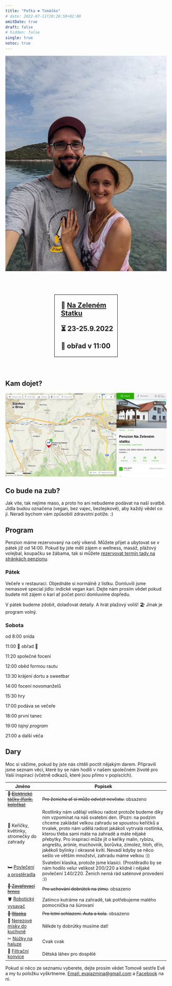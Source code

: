 ```yaml
---
title: "Peťka ❤️ Tomáško"
# date: 2022-07-11T20:28:50+02:00
omitDate: true
draft: false
# hidden: false
single: true
notoc: true
---
```


![:)](/img/tomu-ver.jpg)

<div style="margin: 70px auto; width: 35%; padding: 20px 0 0 20px; border: black 1px solid; font-size: 1.5em; font-weight: bold;">
📍 <a href="https://www.nazelenemstatku.cz">Na Zeleném Statku</a>

⏳ 23-25.9.2022

💒 obřad v 11:00
</div>

## Kam dojet?

![Penzion - mapa](/img/penzion-mapa.png)

## Co bude na zub?

Jak víte, tak nejíme maso, a proto ho ani nebudeme podávat na naší svatbě.
Jídla budou označena (vegan, bez vajec, bezlepkové), aby každý vědel co jí. Neradi bychom
vám způsobili zdravotní potíže. :)

## Program

Penzion máme rezervovaný na celý víkend. Můžete přijet a ubytovat se v pátek již od 14:00. Pokud by jste měli zájem o wellness, masáž, plážový volejbal, koupačku se žábama, tak si můžete [rezervovat termín tady na stránkách penzionu](https://www.nazelenemstatku.cz/wellness/).

### Pátek

Večeře v restauraci. Objednáte si normálně z lístku. Domluvili jsme nemasové special jídlo: indické vegan kari. Dejte nám prosím vědet pokud budete mít zájem o kari ať počet porcí domluvíme dopředu.

V pátek budeme zdobit, dolaďovat detaily. A hrát plažový voliš! 🏖️ Jinak je program volný.



### Sobota

od 8:00 snída

11:00 👰 obřad 🤵

11:20 společné focení

12:00 oběd formou rautu

13:30 krájení dortu a sweetbar

14:00 focení novomanželů

15:30 hry

17:00 podáva se večeře

18:00 první tanec

19:00 *tajný program*

21:00 a další véča


## Dary

Moc si vážíme, pokud by jste nás chtěli poctít nějakým darem. Připravili jsme seznam věcí, které by se nám hodili v našem společném životě pro Vaši inspiraci (včetně odkazů, které jsou přímo v popiscích).

| Jméno | Popisek |
|----|-----|
| ~~🛒 [Elektrické táčky (fúrik, kolečka)](https://stavebni-kolecka.heureka.cz/f:15879:42176990/)~~ | ~~Pro ženicha ať si může odvézt nevěstu.~~ obsazeno |
| 🌱  Keříčky, květinky, stromečky do zahrady | Rostlinky nám udělají velikou radost protože budeme díky nim vzpomínat na náš svatební den. (Pozn: na podzim chceme zakládat velkou zahradu se spoustou keříčků a trvalek, proto nám udělá radost jakákoli vytrvalá rostlinka, kterou třeba sami máte na zahradě a máte nějaké přebytky. Pro inspiraci může jít o keříky malin, rybízu, angreštu, arónie, muchovník, borůvka, zimolez, hloh, dřín, jakékoli bylinky i okrasné kvítí. Nevadí kdyby se něco sešlo ve větším množství, zahradu máme velkou :))  |
| 🛏 [Povlečení a prostěradla](https://www.matejovsky-povleceni.cz/svetle-hnede-prosteradlo-1.html) | Svatební klasika, protože jsme klasici. (Prostěradlo by se nám hodilo velur velikost 200/220 a klidně i nějaké povlečení 140/220. Ženich nemá rád saténové provedení :)) |
| ~~🍲 [Zavařovací hrnec](https://zavarovaci-hrnce.heureka.cz/eta-1127-90000/#prehled/)~~ | ~~Pro uchování dobrútek na zimu.~~ obsazeno |
| 🪣 [Robotický vysavač](https://roboticke-vysavace.heureka.cz/roidmi-eve-plus/#prehled/) | Zatímco kutráme na zahradě, tak potřebujeme malého pomocníčka na šúrovaní |
| ~~🚿 [Wapka](https://vysokotlake-cistice.heureka.cz/karcher-k-5-compact-1_630-750_0/#prehled/)~~ | ~~Pro letní schlazení. Auta a kola.~~ obsazeno |
| 🥣 [Nerezové misky do kuchyně](https://misy.heureka.cz/wmf-06_4570_9990-gourmet-4-ks/#prehled/) | Někde ty dobrútky musíme dat! |
| ✂ [Núžky na haluze](https://dvourucni-nuzky.heureka.cz/fiskars-112590/#specifikace/) | Cvak cvak |
| 🍼 [Filtrační konvice](https://filtracni-konvice-a-lahve.heureka.cz/brita-marella-xl/#prehled/) | Dětská láhev pro dospělé |

Pokud si něco ze seznamu vyberete, dejte prosím vědet Tomově sestře Evě a my tu položku vyškrtneme. [Email: evajazmina@gmail.com](mailto:evajazmina@gmail.com) a [Facebook](https://www.facebook.com/EvaJTomeckova) na ni.
